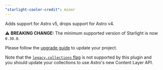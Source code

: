 ```yaml
---
"starlight-cooler-credit": minor
---
```


Adds support for Astro v5, drops support for Astro v4.

⚠️ **BREAKING CHANGE:** The minimum supported version of Starlight is now `0.30.0`.

Please follow the [upgrade guide](https://github.com/withastro/starlight/releases/tag/%40astrojs/starlight%400.30.0) to update your project.

Note that the [`legacy.collections` flag](https://docs.astro.build/en/reference/legacy-flags/#collections) is not supported by this plugin and you should update your collections to use Astro's new Content Layer API.
